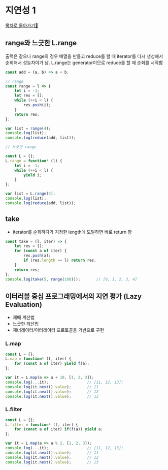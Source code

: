 # 지연성 1
<a href="https://github.com/EungyuCho/functional-js">목차로 돌아가기🏃</a>
## range와 느긋한 L.range
출력은 같으나 range의 경우 배열을 만들고 reduce를 할 때 iterator를 다시 생성해서 순회해서 성능차이가 남.
L.range는 generator이므로 reduce를 할 때 순회를 시작함
```javascript
const add = (a, b) => a + b;

// range
const range = l => {
    let i = -1;
    let res = [];
    while (++i < l) {
        res.push(i);
    }
    return res;
};

var list = range(4);
console.log(list);
console.log(reduce(add, list));

// 느긋한 range

const L = {};
L.range = function* (l) {
    let i = -1;
    while (++i < l) {
        yield i;
    }
};

var list = L.range(4);
console.log(list);
console.log(reduce(add, list));
```

## take
 - iterator를 순회하다가 지정한 length에 도달하면 바로 return 함
```javascript
const take = (l, iter) => {
    let res = [];
    for (const a of iter) {
        res.push(a);
        if (res.length == l) return res;
    }
    return res;
};
console.log(take(5, range(100)));       // [0, 1, 2, 3, 4]
```

## 이터러블 중심 프로그래밍에서의 지연 평가 (Lazy Evaluation)
 - 제때 계산법
 - 느긋한 계산법
 - 제너레이터/이터레이터 프로토콜을 기반으로 구현
 
### L.map
```javascript
const L = {};
L.map = function* (f, iter) {
    for (const a of iter) yield f(a);
};

var it = L.map(a => a + 10, [1, 2, 3]);
console.log(...it);                 // [11, 12, 13];
console.log(it.next().value);       // 11
console.log(it.next().value);       // 12
console.log(it.next().value);       // 13
```


### L.filter
```javascript
const L = {};
L.filter = function* (f, iter) {
    for (const a of iter) if(f(a)) yield a;
};

var it = L.map(a => a % 2, [1, 2, 3]);
console.log(...it);                 // [11, 12, 13];
console.log(it.next().value);       // 11
console.log(it.next().value);       // 12
console.log(it.next().value);       // 13
```